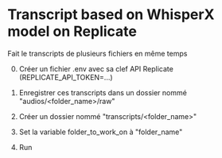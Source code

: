 # Transcript based on WhisperX model on Replicate

Fait le transcripts de plusieurs fichiers en même temps

0. Créer un fichier .env avec sa clef API Replicate (REPLICATE_API_TOKEN=...)

1. Enregistrer ces transcripts dans un dossier nommé "audios/<folder_name>/raw"

2. Créer un dossier nommé "transcripts/<folder_name>"

3. Set la variable folder_to_work_on à "folder_name"

4. Run